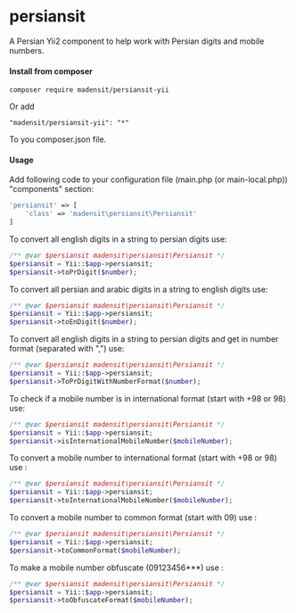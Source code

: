 # persiansit
A Persian Yii2 component to help work with Persian digits and mobile numbers.

#### Install from composer
```$xslt
composer require madensit/persiansit-yii
```
Or add
```$xslt
"madensit/persiansit-yii": "*"
```
To you composer.json file.

#### Usage
Add following code to your configuration file (main.php (or main-local.php)) "components" section:
```php
'persiansit' => [
    'class' => 'madensit\persiansit\Persiansit'
]
```

To convert all english digits in a string to persian digits use:
```php
/** @var $persiansit madensit\persiansit\Persiansit */
$persiansit = Yii::$app->persiansit;
$persiansit->toPrDigit($number);
```

To convert all persian and arabic digits in a string to english digits use:
```php
/** @var $persiansit madensit\persiansit\Persiansit */
$persiansit = Yii::$app->persiansit;
$persiansit->toEnDigit($number);
```

To convert all english digits in a string to persian digits and get in number format (separated with ",") use:
```php
/** @var $persiansit madensit\persiansit\Persiansit */
$persiansit = Yii::$app->persiansit;
$persiansit->ToPrDigitWithNumberFormat($number);
```

To check if a mobile number is in international format (start with +98 or 98) use:
```php
/** @var $persiansit madensit\persiansit\Persiansit */
$persiansit = Yii::$app->persiansit;
$persiansit->isInternationalMobileNumber($mobileNumber);
```

To convert a mobile number to international format (start with +98 or 98) use :
```php
/** @var $persiansit madensit\persiansit\Persiansit */
$persiansit = Yii::$app->persiansit;
$persiansit->toInternationalMobileNumber($mobileNumber);
```

To convert a mobile number to common format (start with 09) use :
```php
/** @var $persiansit madensit\persiansit\Persiansit */
$persiansit = Yii::$app->persiansit;
$persiansit->toCommonFormat($mobileNumber);
```

To make a mobile number obfuscate (09123456***) use :
```php
/** @var $persiansit madensit\persiansit\Persiansit */
$persiansit = Yii::$app->persiansit;
$persiansit->toObfuscateFormat($mobileNumber);
```